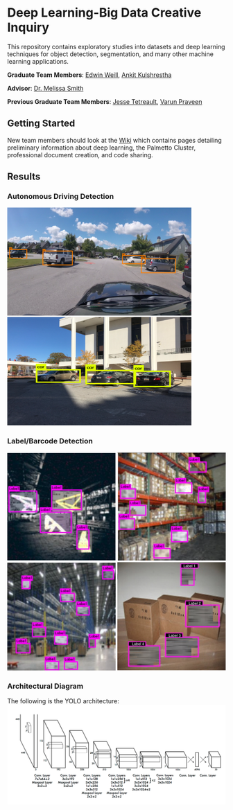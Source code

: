 # Deep Learning-Big Data Creative Inquiry

This repository contains exploratory studies into datasets and deep learning techniques for object detection, segmentation, and many other machine learning applications.

**Graduate Team Members**:
	[Edwin Weill](<mailto:eweill@g.clemson.edu>),
	[Ankit Kulshrestha](<mailto:akulshr@g.clemson.edu>)

**Advisor**: 
	[Dr. Melissa Smith](http://www.clemson.edu/cecas/departments/ece/faculty_staff/faculty/msmith.html)

**Previous Graduate Team Members**:
	[Jesse Tetreault](<mailto:jtetrea@g.clemson.edu>),
	[Varun Praveen](<mailto:pravee2@g.clemson.edu>)


## Getting Started

New team members should look at the [Wiki](https://github.com/CUFCTL/dlbd-ci/wiki) which contains pages detailing preliminary information about deep learning, the Palmetto Cluster, professional document creation, and code sharing.

## Results

### Autonomous Driving Detection
<img src="images/ad-1.png" width="425" height="250"/> <img src="images/ad-2.png" width="425" height="250"/>

### Label/Barcode Detection
<img src="images/ld-1.png" width="250" height="250"/> <img src="images/ld-2.png" width="250" height="250"/>
<img src="images/ld-3.png" width="250" height="250"/> <img src="images/ld-4.png" width="250" height="250"/>

### Architectural Diagram
The following is the YOLO architecture:
![](images/yolov1.png)